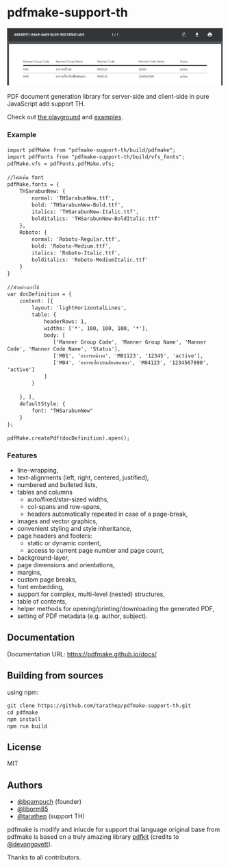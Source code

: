 # pdfmake-support-th

![alt text](https://raw.githubusercontent.com/tarathep/pdfmake-support-th/master/examples/pdf_output_example.jpg)

PDF document generation library for server-side and client-side in pure JavaScript add support TH.


Check out [the playground](http://bpampuch.github.io/pdfmake/playground.html) and [examples](https://github.com/bpampuch/pdfmake/tree/master/examples).

### Example
```
import pdfMake from "pdfmake-support-th/build/pdfmake";
import pdfFonts from "pdfmake-support-th/build/vfs_fonts";
pdfMake.vfs = pdfFonts.pdfMake.vfs;

//ไฟล์เพิ่ม font
pdfMake.fonts = {
    THSarabunNew: {
        normal: 'THSarabunNew.ttf',
        bold: 'THSarabunNew-Bold.ttf',
        italics: 'THSarabunNew-Italic.ttf',
        bolditalics: 'THSarabunNew-BoldItalic.ttf'
    },
    Roboto: {
        normal: 'Roboto-Regular.ttf',
        bold: 'Roboto-Medium.ttf',
        italics: 'Roboto-Italic.ttf',
        bolditalics: 'Roboto-MediumItalic.ttf'
    }
}

//ตัวอย่างการใช้
var docDefinition = {
    content: [{
        layout: 'lightHorizontalLines',
        table: {
            headerRows: 1,
            widths: ['*', 100, 100, 100, '*'],
            body: [
               ['Manner Group Code', 'Manner Group Name', 'Manner Code', 'Manner Code Name', 'Status'],
               ['M01', 'อาการหน้าจอ', 'M01123', '12345', 'active'],
               ['M04', 'อาการเกี่ยวกับเสียงสนทนา', 'M04123', '1234567890', 'active']
            ]
        }

    }, ],
    defaultStyle: {
        font: "THSarabunNew"
    }
};

pdfMake.createPdf(docDefinition).open();
```
### Features

* line-wrapping,
* text-alignments (left, right, centered, justified),
* numbered and bulleted lists,
* tables and columns
  * auto/fixed/star-sized widths,
  * col-spans and row-spans,
  * headers automatically repeated in case of a page-break,
* images and vector graphics,
* convenient styling and style inheritance,
* page headers and footers:
  * static or dynamic content,
  * access to current page number and page count,
* background-layer,
* page dimensions and orientations,
* margins,
* custom page breaks,
* font embedding,
* support for complex, multi-level (nested) structures,
* table of contents,
* helper methods for opening/printing/downloading the generated PDF,
* setting of PDF metadata (e.g. author, subject).

## Documentation

Documentation URL: https://pdfmake.github.io/docs/

## Building from sources

using npm:
```
git clone https://github.com/tarathep/pdfmake-support-th.git
cd pdfmake
npm install
npm run build
```

## License
MIT

## Authors
* [@bpampuch](https://github.com/bpampuch) (founder)
* [@liborm85](https://github.com/liborm85)
* [@tarathep](https://github.com/tarathep/pdfmake) (support TH)

pdfmake is modify and inlucde for support thai language original base from pdfmake is based on a truly amazing library [pdfkit](https://github.com/devongovett/pdfkit) (credits to [@devongovett](https://github.com/devongovett)).

Thanks to all contributors.
